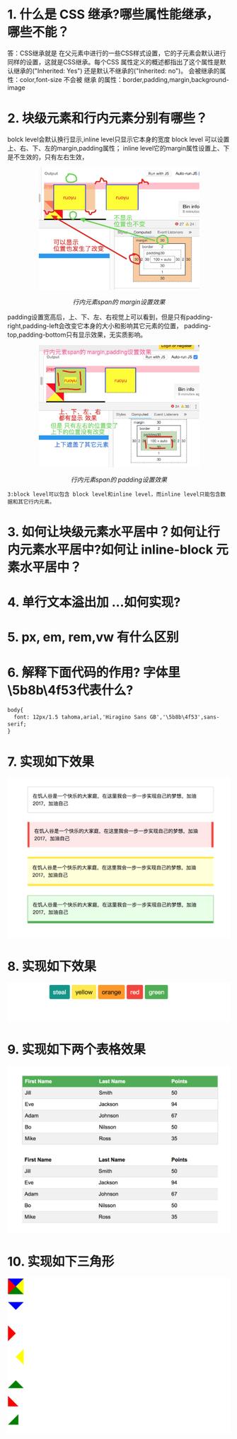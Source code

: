 # 1.  什么是 CSS 继承?哪些属性能继承，哪些不能？
答：CSS继承就是 在父元素中进行的一些CSS样式设置，它的子元素会默认进行同样的设置，这就是CSS继承。每个CSS 属性定义的概述都指出了这个属性是默认继承的("Inherited: Yes") 还是默认不继承的("Inherited: no")。
会被继承的属性：color,font-size
不会被 继承 的属性：border,padding,margin,background-image

# 2. 块级元素和行内元素分别有哪些？
bolck level会默认换行显示,inline level只显示它本身的宽度
block level 可以设置 上、右、下、左的margin,padding属性；
inline level它的margin属性设置上、下是不生效的，只有左右生效，
<p align="center">
    <img src="https://github.com/ComicParty/resume/blob/master/projects/U7/images/ex2spanMargin.jpg" alt="Sample"  width="363" height="277">
    <p align="center">
        <em>行内元素span的 margin设置效果</em>
    </p>
</p>

padding设置宽高后，上、下、左、右视觉上可以看到，但是只有padding-right,padding-left会改变它本身的大小和影响其它元素的位置， padding-top,padding-bottom只有显示效果，无实质影响。
<p align="center">
    <img src="https://github.com/ComicParty/resume/blob/master/projects/U7/images/ex2spanPadding.jpg" alt="Sample"  width="363" height="277">
    <p align="center">
        <em>行内元素span的 padding设置效果</em>
    </p>
</p>

    3:block level可以包含 block level和inline level，而inline level只能包含数据和其它行内元素。
# 3. 如何让块级元素水平居中？如何让行内元素水平居中?如何让 inline-block 元素水平居中？
# 4. 单行文本溢出加 ...如何实现?
# 5. px, em, rem,vw 有什么区别
# 6. 解释下面代码的作用? 字体里\5b8b\4f53代表什么?
```
body{
  font: 12px/1.5 tahoma,arial,'Hiragino Sans GB','\5b8b\4f53',sans-serif;
}
```
# 7. 实现如下效果
![](https://github.com/ComicParty/resume/blob/master/projects/U7/images/ex7.jpg)
# 8. 实现如下效果
![使用github仓库的地址才有效](https://raw.githubusercontent.com/ComicParty/resume/master/projects/U7/images/ex8.jpg)
# 9. 实现如下两个表格效果
![](https://github.com/ComicParty/resume/blob/master/projects/U7/images/ex9.jpg)
# 10. 实现如下三角形
![](https://github.com/ComicParty/resume/blob/master/projects/U7/images/ex10.jpg)


